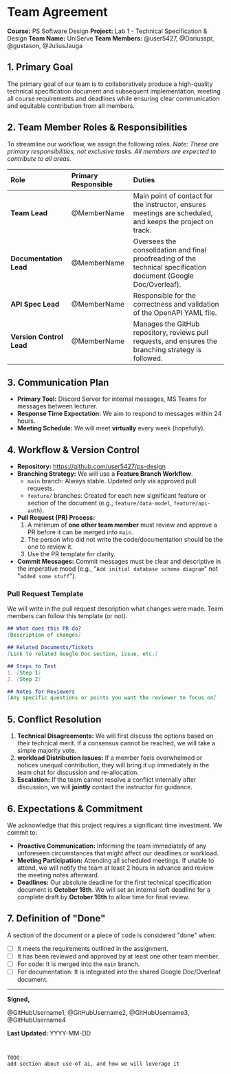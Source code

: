 # Team Agreement

**Course:** PS Software Design
**Project:** Lab 1 - Technical Specification & Design
**Team Name:** UniServe
**Team Members:** @user5427, @Dariusspr, @gustason, @JuliusJauga

## 1. Primary Goal
The primary goal of our team is to collaboratively produce a high-quality technical specification document and subsequent implementation, meeting all course requirements and deadlines while ensuring clear communication and equitable contribution from all members.

## 2. Team Member Roles & Responsibilities
To streamline our workflow, we assign the following roles. *Note: These are primary responsibilities, not exclusive tasks. All members are expected to contribute to all areas.*

| Role | Primary Responsible | Duties |
| :--- | :--- | :--- |
| **Team Lead** | @MemberName | Main point of contact for the instructor, ensures meetings are scheduled, and keeps the project on track. |
| **Documentation Lead** | @MemberName | Oversees the consolidation and final proofreading of the technical specification document (Google Doc/Overleaf). |
| **API Spec Lead** | @MemberName | Responsible for the correctness and validation of the OpenAPI YAML file. |
| **Version Control Lead** | @MemberName | Manages the GitHub repository, reviews pull requests, and ensures the branching strategy is followed. |

## 3. Communication Plan
*   **Primary Tool:** Discord Server for internal messages, MS Teams for messages between lecturer.
*   **Response Time Expectation:** We aim to respond to messages within 24 hours.
*   **Meeting Schedule:** We will meet **virtually** every week (hopefully).
<!-- *   **Meeting Agenda:** The Team Lead will post an agenda in our chat at least 2 hours before each meeting. -->

## 4. Workflow & Version Control
*   **Repository:** https://github.com/user5427/ps-design
*   **Branching Strategy:** We will use a **Feature Branch Workflow**.
    *   `main` branch: Always stable. Updated only via approved pull requests.
    *   `feature/` branches: Created for each new significant feature or section of the document (e.g., `feature/data-model`, `feature/api-auth`).
*   **Pull Request (PR) Process:**
    1.  A minimum of **one other team member** must review and approve a PR before it can be merged into `main`.
    2.  The person who did not write the code/documentation should be the one to review it.
    3.  Use the PR template for clarity.
*   **Commit Messages:** Commit messages must be clear and descriptive in the imperative mood (e.g., "`Add initial database schema diagram`" not "`added some stuff`").

### Pull Request Template
We will write in the pull request description what changes were made. Team members can follow this template (or not).
```markdown
## What does this PR do?
[Description of changes]

## Related Documents/Tickets
[Link to related Google Doc section, issue, etc.]

## Steps to Test
1. [Step 1]
2. [Step 2]

## Notes for Reviewers
[Any specific questions or points you want the reviewer to focus on]
```

## 5. Conflict Resolution
1.  **Technical Disagreements:** We will first discuss the options based on their technical merit. If a consensus cannot be reached, we will take a simple majority vote.
2.  **workload Distribution Issues:** If a member feels overwhelmed or notices unequal contribution, they will bring it up immediately in the team chat for discussion and re-allocation.
3.  **Escalation:** If the team cannot resolve a conflict internally after discussion, we will **jointly** contact the instructor for guidance.

## 6. Expectations & Commitment
We acknowledge that this project requires a significant time investment. We commit to:
*   **Proactive Communication:** Informing the team immediately of any unforeseen circumstances that might affect our deadlines or workload.
*   **Meeting Participation:** Attending all scheduled meetings. If unable to attend, we will notify the team at least 2 hours in advance and review the meeting notes afterward.
*   **Deadlines:** Our absolute deadline for the first technical specification document is **October 18th**. We will set an internal soft deadline for a complete draft by **October 16th** to allow time for final review.

## 7. Definition of "Done"
A section of the document or a piece of code is considered "done" when:
- [ ] It meets the requirements outlined in the assignment.
- [ ] It has been reviewed and approved by at least one other team member.
- [ ] For code: It is merged into the `main` branch.
- [ ] For documentation: It is integrated into the shared Google Doc/Overleaf document.

---

**Signed,**

@GitHubUsername1, @GitHubUsername2, @GitHubUsername3, @GitHubUsername4

**Last Updated:** YYYY-MM-DD
```


TODO:
add section about use of ai, and how we will leverage it